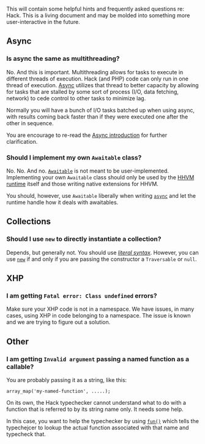 This will contain some helpful hints and frequently asked questions re: Hack. This is a living document and may be molded into something more user-interactive in the future.

## Async

### Is async the same as multithreading?

No. And this is important. Multithreading allows for tasks to execute in different threads of execution. Hack (and PHP) code can only run in one thread of execution. [Async](../async/introduction.md) utilizes that thread to better capacity by allowing for tasks that are stalled by some sort of process (I/O, data fetching, network) to cede control to other tasks to minimize lag. 

Normally you will have a bunch of I/O tasks batched up when using async, with results coming back faster than if they were executed one after the other in sequence. 

You are encourage to re-read the [Async introduction](/hack/async/introduction) for further clarification.

### Should I implement my own `Awaitable` class?

No. No. And no. [`Awaitable`](../async/awaitables.md) is not meant to be user-implemented. Implementing your own `Awaitable` class should only be used by the [HHVM runtime](/hhvm/) itself and those writing native extensions for HHVM.

You should, however, use `Awaitable` liberally when writing [`async`](../async/introduction.md) and let the runtime handle how it deals with awaitables.

## Collections
 
### Should I use `new` to directly instantiate a collection?

Depends, but generally not. You should use [*literal syntax*](../collections/constructing.md#literal-syntax). However, you can use [`new`](../collections/constructing.md#using-new) if and only if you are passing the constructor a `Traversable` or `null`.

## XHP

### I am getting `Fatal error: Class undefined` errors?

Make sure your XHP code is not in a namespace. We have issues, in many cases, using XHP in code belonging to a namespace. The issue is known and we are trying to figure out a solution.

## Other

### I am getting `Invalid argument` passing a named function as a callable?

You are probably passing it as a string, like this:

```
array_map('my-named-function', .....);
```

On its own, the Hack typechecker cannot understand what to do with a function that is referred to by its string name only. It needs some help.

In this case, you want to help the typechecker by using [`fun()`](/hack/callables/special-functions#fun) which tells the typechejcer to lookup the actual function associated with that name and typecheck that. 
